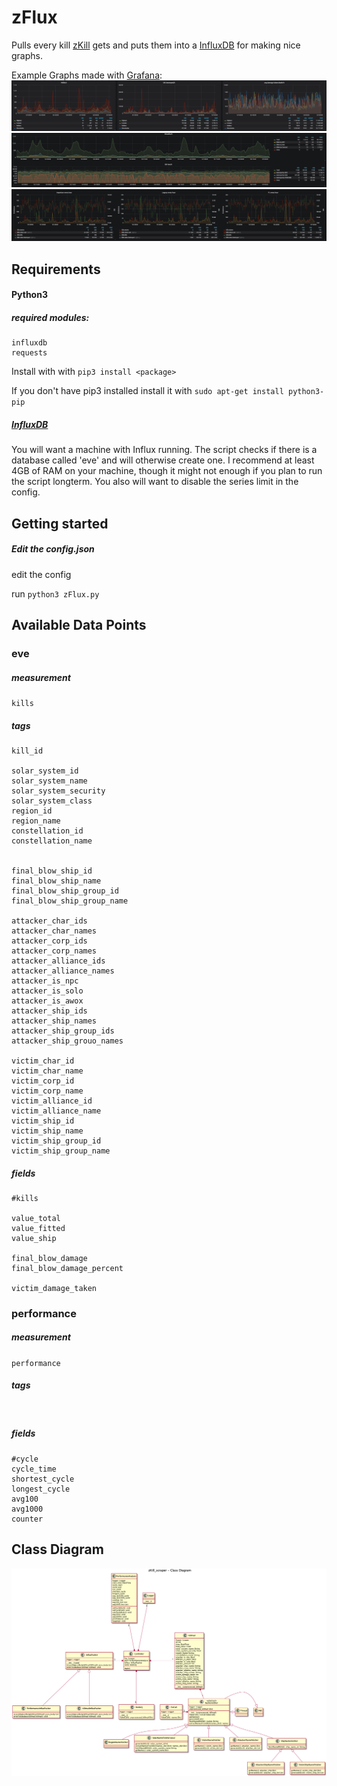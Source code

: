 # zFlux
Pulls every kill [zKill](zkillboard.com) gets and puts them into a 
[InfluxDB](https://www.influxdata.com/time-series-platform/influxdb/)
for making nice graphs.
 
Example Graphs made with [Grafana](grafana.com):
![example_graph1](ressources/zFlux1.png)
![example_graph1](ressources/zFlux2.png)
![example_graph1](ressources/zFlux3.png)
## Requirements

#### Python3

##### required modules:
```
influxdb
requests
```
Install with with ``pip3 install <package>``

If you don't have pip3 installed install it with ``sudo apt-get install python3-pip``

##### [InfluxDB](https://www.influxdata.com/time-series-platform/influxdb/)
You will want a machine with Influx running. The script checks if there is a database called
'eve' and will otherwise create one. I recommend at least 4GB of RAM on your machine, though 
it might not enough if you plan to run the script longterm.
You also will want to disable the series limit in the config.


## Getting started

##### Edit the config.json

edit the config

run ``python3 zFlux.py``

## Available Data Points

### eve

##### measurement
``
kills
``

##### tags
```
kill_id

solar_system_id
solar_system_name
solar_system_security
solar_system_class
region_id
region_name
constellation_id
constellation_name


final_blow_ship_id
final_blow_ship_name
final_blow_ship_group_id
final_blow_ship_group_name

attacker_char_ids
attacker_char_names
attacker_corp_ids
attacker_corp_names
attacker_alliance_ids
attacker_alliance_names
attacker_is_npc
attacker_is_solo
attacker_is_awox
attacker_ship_ids
attacker_ship_names
attacker_ship_group_ids
attacker_ship_grouo_names

victim_char_id
victim_char_name
victim_corp_id
victim_corp_name
victim_alliance_id
victim_alliance_name
victim_ship_id
victim_ship_name
victim_ship_group_id
victim_ship_group_name
```
##### fields

```
#kills

value_total
value_fitted
value_ship

final_blow_damage
final_blow_damage_percent

victim_damage_taken
```

### performance

##### measurement
``
performance
``

##### tags
``
``
##### fields
````
#cycle
cycle_time
shortest_cycle
longest_cycle
avg100
avg1000
counter
````

## Class Diagram
![Class Diagramm](ressources/UML.png)

